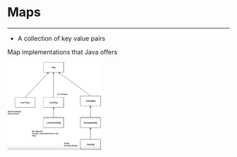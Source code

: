 # Maps
------------
-  A collection of key value pairs

Map implementations that Java offers

<img src="Maps.png" height="200">
